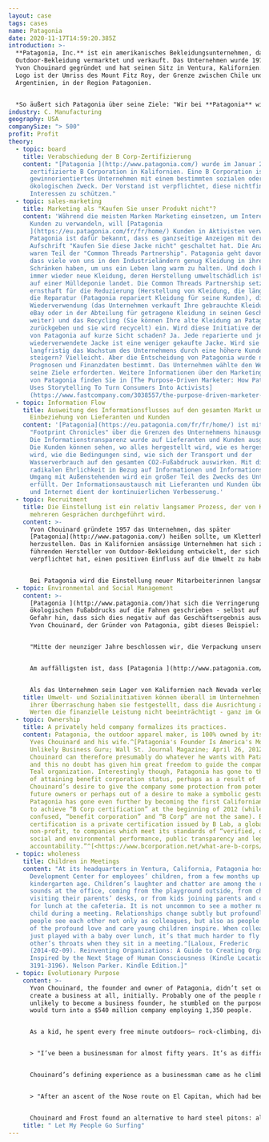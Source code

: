 ```yaml
---
layout: case
tags: cases
name: Patagonia
date: 2020-11-17T14:59:20.385Z
introduction: >-
  **Patagonia, Inc.** ist ein amerikanisches Bekleidungsunternehmen, das
  Outdoor-Bekleidung vermarktet und verkauft. Das Unternehmen wurde 1973 von
  Yvon Chouinard gegründet und hat seinen Sitz in Ventura, Kalifornien. Sein
  Logo ist der Umriss des Mount Fitz Roy, der Grenze zwischen Chile und
  Argentinien, in der Region Patagonien.


  *So äußert sich Patagonia über seine Ziele: "Wir bei **Patagonia** wissen, dass alles Leben auf der Erde vom Aussterben bedroht ist. Wir haben es uns zum Ziel gesetzt, alle unsere Ressourcen zu nutzen, um etwas dagegen zu tun: unser Unternehmen, unsere Investitionen, unsere Stimme und unsere Vorstellungskraft." 
industry: C. Manufacturing
geography: USA
companySize: "> 500"
profit: Profit
theory:
  - topic: board
    title: Verabschiedung der B Corp-Zertifizierung
    content: "[Patagonia ](http://www.patagonia.com/) wurde im Januar 2012 die erste
      zertifizierte B Corporation in Kalifornien. Eine B Corporation ist ein
      gewinnorientiertes Unternehmen mit einem bestimmten sozialen oder
      ökologischen Zweck. Der Vorstand ist verpflichtet, diese nichtfinanziellen
      Interessen zu schützen."
  - topic: sales-marketing
    title: Marketing als "Kaufen Sie unser Produkt nicht"?
    content: 'Während die meisten Marken Marketing einsetzen, um Interessenten in
      Kunden zu verwandeln, will [Patagonia
      ](https://eu.patagonia.com/fr/fr/home/) Kunden in Aktivisten verwandeln.
      Patagonia ist dafür bekannt, dass es ganzseitige Anzeigen mit der
      Aufschrift "Kaufen Sie diese Jacke nicht" geschaltet hat. Die Anzeigen
      waren Teil der "Common Threads Partnership". Patagonia geht davon aus,
      dass viele von uns in den Industrieländern genug Kleidung in ihren
      Schränken haben, um uns ein Leben lang warm zu halten. Und doch kaufen wir
      immer wieder neue Kleidung, deren Herstellung umweltschädlich ist und die
      auf einer Mülldeponie landet. Die Common Threads Partnership setzt sich
      ernsthaft für die Reduzierung (Herstellung von Kleidung, die länger hält),
      die Reparatur (Patagonia repariert Kleidung für seine Kunden), die
      Wiederverwendung (das Unternehmen verkauft Ihre gebrauchte Kleidung auf
      eBay oder in der Abteilung für getragene Kleidung in seinen Geschäften
      weiter) und das Recycling (Sie können Ihre alte Kleidung an Patagonia
      zurückgeben und sie wird recycelt) ein. Wird diese Initiative dem Wachstum
      von Patagonia auf kurze Sicht schaden? Ja. Jede reparierte und jede
      wiederverwendete Jacke ist eine weniger gekaufte Jacke. Wird sie
      langfristig das Wachstum des Unternehmens durch eine höhere Kundentreue
      steigern? Vielleicht. Aber die Entscheidung von Patagonia wurde nicht von
      Prognosen und Finanzdaten bestimmt. Das Unternehmen wählte den Weg, den
      seine Ziele erforderten. Weitere Informationen über den Marketingansatz
      von Patagonia finden Sie in [The Purpose-Driven Marketer: How Patagonia
      Uses Storytelling To Turn Consumers Into Activists]
      (https://www.fastcompany.com/3038557/the-purpose-driven-marketer-how-patagonia-uses-storytelling-to-turn-consume)'
  - topic: Information Flow
    title: Ausweitung des Informationsflusses auf den gesamten Markt unter
      Einbeziehung von Lieferanten und Kunden
    content: '[Patagonia](https://eu.patagonia.com/fr/fr/home/) ist mit seinen
      "Footprint Chronicles" über die Grenzen des Unternehmens hinausgegangen.
      Die Informationstransparenz wurde auf Lieferanten und Kunden ausgeweitet.
      Die Kunden können sehen, wo alles hergestellt wird, wie es hergestellt
      wird, wie die Bedingungen sind, wie sich der Transport und der
      Wasserverbrauch auf den gesamten CO2-Fußabdruck auswirken. Mit dieser
      radikalen Ehrlichkeit in Bezug auf Informationen und Informationsfluss im
      Umgang mit Außenstehenden wird ein großer Teil des Zwecks des Unternehmens
      erfüllt. Der Informationsaustausch mit Lieferanten und Kunden über E-Mail
      und Internet dient der kontinuierlichen Verbesserung.'
  - topic: Recruitment
    title: Die Einstellung ist ein relativ langsamer Prozess, der von Kollegen in
      mehreren Gesprächen durchgeführt wird.
    content: >-
      Yvon Chouinard gründete 1957 das Unternehmen, das später
      [Patagonia](http://www.patagonia.com/) heißen sollte, um Kletterhaken
      herzustellen. Das in Kalifornien ansässige Unternehmen hat sich zu einem
      führenden Hersteller von Outdoor-Bekleidung entwickelt, der sich
      verpflichtet hat, einen positiven Einfluss auf die Umwelt zu haben.


      Bei Patagonia wird die Einstellung neuer Mitarbeiterinnen langsam und in Absprache mit Gleichgesinnten gemacht, so viel wie möglich von Innen heraus.
  - topic: Environmental and Social Management
    content: >-
      [Patagonia ](http://www.patagonia.com/)hat sich die Verringerung seines
      ökologischen Fußabdrucks auf die Fahnen geschrieben - selbst auf die
      Gefahr hin, dass sich dies negativ auf das Geschäftsergebnis auswirkt.
      Yvon Chouinard, der Gründer von Patagonia, gibt dieses Beispiel:


      "Mitte der neunziger Jahre beschlossen wir, die Verpackung unserer Thermounterwäsche zu ändern. Wir verwendeten einen dicken, umlaufenden Kartonkopf in einem schweren Ziploc-Plastikbeutel... Für die schwerere Expeditionsunterwäsche entschieden wir uns, auf jegliche Verpackung zu verzichten und sie wie normale Kleidung aufzuhängen... Die Unterwäsche aus leichterem Material rollten wir einfach auf und banden sie mit einem Gummiband zusammen. Wir wurden gewarnt, dass wir mit einem Umsatzrückgang von 30 Prozent rechnen mussten... wir konkurrierten mit Unternehmen, die mit ihren Verpackungen extrem wettbewerbsfähig waren... Wir haben es trotzdem getan, weil es das Richtige war. Im ersten Jahr verhinderte diese Praxis, dass zwölf Tonnen Material in die ganze Welt verschifft... und auf Mülldeponien entsorgt wurden... es sparte dem Unternehmen 150.000 Dollar an unnötigen Verpackungen... (und) brachte uns einen 25-prozentigen Anstieg der Verkäufe von Thermounterwäsche. Da sie nicht in einer Verpackung versteckt waren und wie die normale Kleidung präsentiert werden mussten, konnten die Leute das Material fühlen und die Qualität schätzen. Und da sie wie die anderen Kleidungsstücke ausgestellt wurden, waren wir gezwungen, unsere Unterwäsche wie normale Kleidung aussehen zu lassen, so dass jetzt die meisten Capilene-Unterwäsche-Oberteile wie ein normales Hemd getragen werden können, was unserem Ziel entspricht, Kleidung herzustellen, die multifunktional ist."


      Am auffälligsten ist, dass [Patagonia ](http://www.patagonia.com/) im Sommer 1994 beschloss, alle konventionell angebaute Baumwolle durch Bio-Baumwolle zu ersetzen... Der Rohstoff kostete das Dreifache, und das Baumwollsortiment wurde von 91 auf 66 Modelle reduziert. Das war ein großes Risiko. Und doch sah Patagonia keine Alternative... Baumwollfelder, die nur drei Prozent der weltweiten Ackerfläche bedecken, waren für 10 Prozent des weltweiten Pestizideinsatzes und 25 Prozent des Einsatzes von Insektiziden verantwortlich. Entgegen allen Erwartungen erwies sich das Bio-Baumwollprogramm von Patagonia als finanziell vorteilhaft. Noch wichtiger ist, dass es andere in der Branche überzeugt hat, diesem Beispiel zu folgen.


      Als das Unternehmen sein Lager von Kalifornien nach Nevada verlegte, zogen auch viele Kollegen um. Einige stellten fest, dass es in Nevada viel wildes Land und Bundesland gibt, aber nur sehr wenig davon als Wildnis geschützt war. Vier Mitarbeiter ergriffen die Initiative. Sie erhielten Unterstützung von der Unternehmensleitung in Form von Gehältern und Einrichtungen. Sie bildeten eine breite Koalition, gingen nach Washington und betrieben Lobbyarbeit. Das Ergebnis war, dass 1,2 Millionen Hektar Wildnis geschützt wurden. ^\[Quelle: Laloux, Frederic. Reinventing Organizations. Nelson Parker (2014), Seiten 160-172]
    title: Umwelt- und Sozialinitiativen können überall im Unternehmen beginnen. Zu
      ihrer Überraschung haben sie festgestellt, dass die Ausrichtung an diesen
      Werten die finanzielle Leistung nicht beeinträchtigt - ganz im Gegenteil.
  - topic: Ownership
    title: A privately held company formalizes its practices.
    content: Patagonia, the outdoor apparel maker, is 100% owned by its founder,
      Yves Chouinard and his wife.^[Patagonia's Founder Is America's Most
      Unlikely Business Guru; Wall St. Journal Magazine; April 26, 2012] Mr.
      Chouinard can therefore presumably do whatever he wants with Patagonia,
      and this no doubt has given him great freedom to guide the company into a
      Teal organization. Interestingly though, Patagonia has gone to the trouble
      of attaining benefit corporation status, perhaps as a result of
      Chouinard’s desire to give the company some protection from potential
      future owners or perhaps out of a desire to make a symbolic gesture.
      Patagonia has gone even further by becoming the first Californian company
      to achieve “B Corp certification” at the beginning of 2012 (while often
      confused, “benefit corporation” and “B Corp” are not the same). B Corp
      certification is a private certification issued by B Lab, a global
      non-profit, to companies which meet its standards of “verified, overall
      social and environmental performance, public transparency and legal
      accountability.”^[<https://www.bcorporation.net/what-are-b-corps/about-b-lab>]
  - topic: wholeness
    title: Children in Meetings
    content: "At its headquarters in Ventura, California, Patagonia hosts a Child
      Development Center for employees’ children, from a few months up to
      kindergarten age. Children’s laughter and chatter are among the regular
      sounds at the office, coming from the playground outside, from children
      visiting their parents’ desks, or from kids joining parents and colleagues
      for lunch at the cafeteria. It is not uncommon to see a mother nursing her
      child during a meeting. Relationships change subtly but profoundly when
      people see each other not only as colleagues, but also as people capable
      of the profound love and care young children inspire. When colleagues have
      just played with a baby over lunch, it’s that much harder to fly at each
      other’s throats when they sit in a meeting.^[Laloux, Frederic
      (2014-02-09). Reinventing Organizations: A Guide to Creating Organizations
      Inspired by the Next Stage of Human Consciousness (Kindle Locations
      3191-3196). Nelson Parker. Kindle Edition.]"
  - topic: Evolutionary Purpose
    content: >-
      Yvon Chouinard, the founder and owner of Patagonia, didn’t set out to
      create a business at all, initially. Probably one of the people most
      unlikely to become a business founder, he stumbled on the purpose that
      would turn into a $540 million company employing 1,350 people.


      As a kid, he spent every free minute outdoors— rock-climbing, diving, and training hawks for hunting. A misfit in school, Chouinard remembers that the classroom was mostly “an opportunity for me to practice holding my breath, so that on weekends I could free-dive deeper to catch the abundant abalone and lobster off the Malibu coast.” When he left school, he lived with no income, finding shelter in shacks on the beach or near the mountains, hopping on freight trains in pursuit of the next climb or dive. In 1957, he bought a used coal-fired forge from a junkyard and taught himself blacksmithing to make his own climbing pitons. When a few friends asked him to produce pitons for them, he found a way to sustain his simple lifestyle. For years, he would fabricate pitons in the winter months, making just enough money to spend April to July on the walls of Yosemite, devote the summer to the mountains of Wyoming, and then go back to Yosemite in the fall until snow fell in November. He wouldn’t have been considered a businessman by anybody, least of all himself. Now, as the owner of a multimillion-dollar company, he has turned into one, but he hasn’t lost sight of the lights and shadows of the profession:


      > "I’ve been a businessman for almost fifty years. It’s as difficult for me to say those words as it is for someone to admit to being an alcoholic or a lawyer. I’ve never respected the profession. It’s business that has to take the majority of the blame for being the enemy of nature, for destroying native cultures, for taking from the poor and giving to the rich, and poisoning the earth with the effluent from its factories. Yet business can produce food, cure disease, control population, employ people, and generally enrich our lives. And it can do these good things and make a profit without losing its soul."^\[Yvon Chouinard, Let My People Go Surfing, p. 3.]


      Chouinard’s defining experience as a businessman came as he climbed up a mountain in 1970.


      > "After an ascent of the Nose route on El Capitan, which had been pristine a few summers earlier, I came home disgusted with the degradation I had seen. The repeated hammering of hard steel pitons, during both placement and removal in the same fragile cracks, were severely disfiguring the rock. Frost \[his friend and partner in the forge] and I decided we would phase out the piton business. … Pitons were the mainstay of our business, but we were destroying the very rocks we loved."^\[Yvon Chouinard, Let My People Go Surfing, p. 31.]


      Chouinard and Frost found an alternative to hard steel pitons: aluminum chocks that can be wedged by hand and leave the rock unaltered. Two years later, Chouinard edited his first product catalog, and within a few months, the piton business was done; chocks sold faster than they could be made. Yvon Chouinard stumbled upon a need of the climbing world when he found a way for the activity he and others loved not to create environmental damage.^\[Laloux, Frederic (2014-02-09). Reinventing Organizations: A Guide to Creating Organizations Inspired by the Next Stage of Human Consciousness (Kindle Locations 4267-4295). Nelson Parker. Kindle Edition]
    title: " Let My People Go Surfing"
---
```

